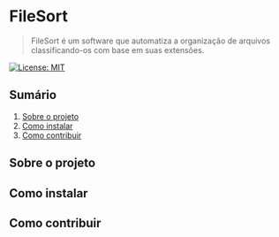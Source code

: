 # FileSort

> FileSort é um software que automatiza a organização de arquivos classificando-os com base em suas extensões.

[![License: MIT](https://img.shields.io/badge/License-MIT-yellow.svg)](https://opensource.org/licenses/MIT)

## Sumário

1. [Sobre o projeto](#sobre-o-projeto)
2. [Como instalar](#como-instalar)
3. [Como contribuir](#como-contribuir)

## Sobre o projeto

## Como instalar

## Como contribuir
